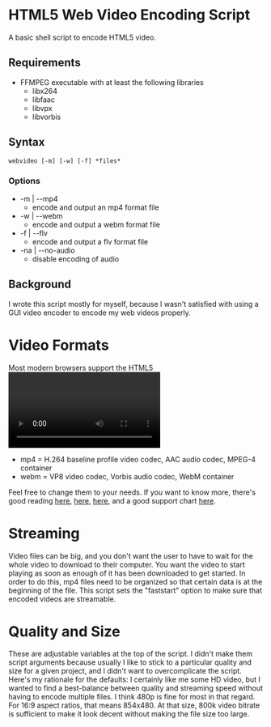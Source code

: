 # HTML5 Web Video Encoding Script

A basic shell script to encode HTML5 video.

## Requirements

- FFMPEG executable with at least the following libraries
	- libx264
	- libfaac
	- libvpx
	- libvorbis

## Syntax

`webvideo [-m] [-w] [-f] *files*`

### Options
- -m | --mp4
	- encode and output an mp4 format file
- -w | --webm
	- encode and output a webm format file
- -f | --flv
	- encode and output a flv format file
- -na | --no-audio
	- disable encoding of audio

## Background

I wrote this script mostly for myself, because I wasn't satisfied with using a GUI video encoder to encode my web videos properly.

# Video Formats

Most modern browsers support the HTML5 <video> element, but unfortunately it's not that easy. A single video file has two important components: the "container" and the "codec". Because of differing philosophical and legal opinions on the free vs licensed available container and codec formats, browser support for the different combinations is varied. Currently (as of Oct 2014), there isn't a perfect single combination of container + codec that works in all browsers. There *is* a leader, however, which is MPEG4/H.264. That's supported by the latest version of every major browser except Opera and the OSX version of Firefox. To cover those, you need WebM/VP8. Keep in mind also that not all users are geeks like us and running the latest version of their broswer on the latest OS. So, the last thing to have would be a (ugh!) Flash video fallback. And then there's mobile browsers to consider. This script gives the option to encode the 2 major formats (referred to henceforth as mp4 and webm, respectively), as that should generally cover most modern users without going overboard. More specifically, I've set:

- mp4 = H.264 baseline profile video codec, AAC audio codec, MPEG-4 container
- webm = VP8 video codec, Vorbis audio codec, WebM container

Feel free to change them to your needs. If you want to know more, there's good reading [here](https://developer.mozilla.org/en-US/docs/Web/HTML/Supported_media_formats), [here](http://diveintohtml5.info/video.html), [here](http://blog.zencoder.com/2013/09/13/what-formats-do-i-need-for-html5-video/), and a good support chart [here](http://caniuse.com/#feat=video).

# Streaming

Video files can be big, and you don't want the user to have to wait for the whole video to download to their computer. You want the video to start playing as soon as enough of it has been downloaded to get started. In order to do this, mp4 files need to be organized so that certain data is at the beginning of the file. This script sets the "faststart" option to make sure that encoded videos are streamable.

# Quality and Size

These are adjustable variables at the top of the script. I didn't make them script arguments because usually I like to stick to a particular quality and size for a given project, and I didn't want to overcomplicate the script. Here's my rationale for the defaults: I certainly like me some HD video, but I wanted to find a best-balance between quality and streaming speed without having to encode multiple files. I think 480p is fine for most in that regard. For 16:9 aspect ratios, that means 854x480. At that size, 800k video bitrate is sufficient to make it look decent without making the file size too large.